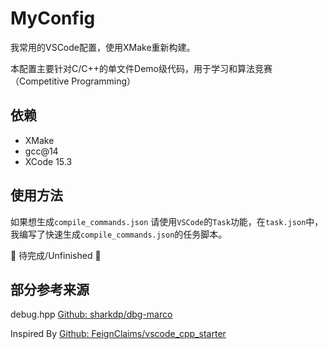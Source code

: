 # MyConfig

我常用的VSCode配置，使用XMake重新构建。

本配置主要针对C/C++的单文件Demo级代码，用于学习和算法竞赛（Competitive Programming）

## 依赖

- XMake
- gcc@14
- XCode 15.3

## 使用方法

如果想生成`compile_commands.json` 请使用`VSCode`的`Task`功能，在`task.json`中，我编写了快速生成`compile_commands.json`的任务脚本。

🚧 待完成/Unfinished 🚧

## 部分参考来源

debug.hpp
[Github: sharkdp/dbg-marco](https://github.com/sharkdp/dbg-macro)

Inspired By
[Github: FeignClaims/vscode_cpp_starter](https://github.com/FeignClaims/vscode_cpp_starter)